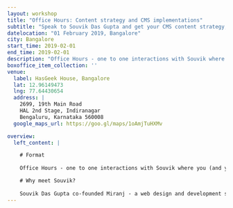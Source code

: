 ```yaml
---
layout: workshop
title: "Office Hours: Content strategy and CMS implementations"
subtitle: "Speak to Souvik Das Gupta and get your CMS content strategy, and implementation evaluated."
datelocation: "01 February 2019, Bangalore"
city: Bangalore
start_time: 2019-02-01
end_time: 2019-02-01
description: "Office Hours - one to one interactions with Souvik where you (and your team) can discuss on how you have planned your website including content strategy, information architecture, CMS implementation, publishing workflows, performance, and technical SEO etc."
boxoffice_item_collection: ''
venue:
  label: HasGeek House, Bangalore
  lat: 12.96149473
  lng: 77.64430654
  address: |
    2699, 19th Main Road
    HAL 2nd Stage, Indiranagar
    Bengaluru, Karnataka 560008
  google_maps_url: https://goo.gl/maps/1oAmjTuHXMv

overview:
  left_content: |

    # Format
    
    Office Hours - one to one interactions with Souvik where you (and your team) can discuss on how you have planned your website including content strategy, information architecture, CMS implementation, publishing workflows, performance, and technical SEO etc.

    # Why meet Souvik?
    
    Souvik Das Gupta co-founded Miranj - a web design and development studio in New Delhi - with Prateek Rungta. Their work lies at the intersection of content, design and technology, specialising information rich websites that are powered by CMS. They’ve helped a diverse set of clients (from independent filmmakers and startups to corporates and non-profits) create meaningful and future-proof experiences over the web. They take pride in bragging about how long their work lives on the web.
---
```

